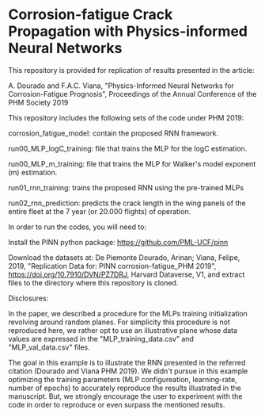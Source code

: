 # Corrosion-fatigue Crack Propagation with Physics-informed Neural Networks

This repository is provided for replication of results presented in the article:

A. Dourado and F.A.C. Viana, "Physics-Informed Neural Networks for Corrosion-Fatigue Prognosis", Proceedings of the Annual Conference of the PHM Society 2019

This repository includes the following sets of the code under PHM 2019:

corrosion_fatigue_model: contain the proposed RNN framework.

run00_MLP_logC_training: file that trains the MLP for the logC estimation.

run00_MLP_m_training: file that trains the MLP for Walker's model exponent (m) estimation.

run01_rnn_training: trains the proposed RNN using the pre-trained MLPs

run02_rnn_prediction: predicts the crack length in the wing panels of the entire fleet at the 7 year (or 20.000 flights) of operation. 


In order to run the codes, you will need to:

Install the PINN python package: https://github.com/PML-UCF/pinn

Download the datasets at: De Piemonte Dourado, Arinan; Viana, Felipe, 2019, "Replication Data for: PINN corrosion-fatigue_PHM 2019", https://doi.org/10.7910/DVN/PZ7DRJ, Harvard Dataverse, V1, and extract files to the directory where this repository is cloned.

Disclosures:

In the paper, we described a procedure for the MLPs training initialization revolving around random planes. For simplicity this procedure is not reproduced here, we rather opt to use an illustrative plane whose data values are expressed in the "MLP_training_data.csv" and "MLP_val_data.csv" files. 

The goal in this example is to illustrate the RNN presented in the referred citation (Dourado and Viana PHM 2019). We didn't pursue in this example optimizing the training parameters (MLP configureation, learning-rate, number of epochs) to accurately reproduce the results illustrated in the manuscript. But, we strongly encourage the user to experiment with the code in order to reproduce or even surpass the mentioned results.  
